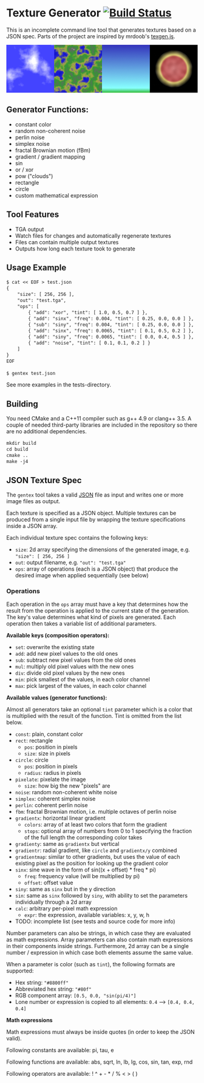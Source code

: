 Texture Generator [![Build Status](https://travis-ci.org/tapio/gentex.svg?branch=master)](https://travis-ci.org/tapio/gentex)
=================

This is an incomplete command line tool that generates textures based on a JSON spec.
Parts of the project are inspired by mrdoob's [texgen.js](https://github.com/mrdoob/texgen.js).

![Output samples](sample.png "Output samples")

## Generator Functions:

* constant color
* random non-coherent noise
* perlin noise
* simplex noise
* fractal Brownian motion (fBm)
* gradient / gradient mapping
* sin
* or / xor
* pow ("clouds")
* rectangle
* circle
* custom mathematical expression

## Tool Features

* TGA output
* Watch files for changes and automatically regenerate textures
* Files can contain multiple output textures
* Outputs how long each texture took to generate

## Usage Example

	$ cat << EOF > test.json
	{
		"size": [ 256, 256 ],
		"out": "test.tga",
		"ops": [
			{ "add": "xor", "tint": [ 1.0, 0.5, 0.7 ] },
			{ "add": "sinx", "freq": 0.004, "tint": [ 0.25, 0.0, 0.0 ] },
			{ "sub": "siny", "freq": 0.004, "tint": [ 0.25, 0.0, 0.0 ] },
			{ "add": "sinx", "freq": 0.0065, "tint": [ 0.1, 0.5, 0.2 ] },
			{ "add": "siny", "freq": 0.0065, "tint": [ 0.0, 0.4, 0.5 ] },
			{ "add": "noise", "tint": [ 0.1, 0.1, 0.2 ] }
		]
	}
	EOF
	
	$ gentex test.json

See more examples in the tests-directory.

## Building

You need CMake and a C++11 compiler such as g++ 4.9 or clang++ 3.5. A couple of needed third-party libraries are included in the repository so there are no additional dependencies.

	mkdir build
	cd build
	cmake ..
	make -j4

## JSON Texture Spec

The `gentex` tool takes a valid [JSON](http://json.org/) file as input and writes one or more image files as output.

Each texture is specified as a JSON object. Multiple textures can be produced from a single input file by wrapping the texture specifications inside a JSON array.

Each individual texture spec contains the following keys:

* `size`: 2d array specifying the dimensions of the generated image, e.g. `"size": [ 256, 256 ]`
* `out`: output filename, e.g. `"out": "test.tga"`
* `ops`: array of operations (each is a JSON object) that produce the desired image when applied sequentially (see below)

### Operations

Each operation in the `ops` array must have a key that determines how the result from the operation is applied to the current state of the generation. The key's value determines what kind of pixels are generated. Each operation then takes a variable list of additional parameters.

**Available keys (composition operators):**

* `set`: overwrite the existing state
* `add`: add new pixel values to the old ones
* `sub`: subtract new pixel values from the old ones
* `mul`: multiply old pixel values with the new ones
* `div`: divide old pixel values by the new ones
* `min`: pick smallest of the values, in each color channel
* `max`: pick largest of the values, in each color channel

**Available values (generator functions):**

Almost all generators take an optional `tint` parameter which is a color that is multiplied with the result of the function. Tint is omitted from the list below.

* `const`: plain, constant color
* `rect`: rectangle
	* `pos`: position in pixels
	* `size`: size in pixels
* `circle`: circle
	* `pos`: position in pixels
	* `radius`: radius in pixels
* `pixelate`: pixelate the image
	* `size`: how big the new "pixels" are
* `noise`: random non-coherent white noise
* `simplex`: coherent simplex noise
* `perlin`: coherent perlin noise
* `fbm`: fractal Brownian motion, i.e. multiple octaves of perlin noise
* `gradientx`: horizontal linear gradient
	* `colors`: array of at least two colors that form the gradient
	* `stops`: optional array of numbers from 0 to 1 specifying the fraction of the full length the corresponding color takes
* `gradienty`: same as `gradientx` but vertical
* `gradientr`: radial gradient, like `circle` and `gradientx/y` combined
* `gradientmap`: similar to other gradients, but uses the value of each existing pixel as the position for looking up the gradient color
* `sinx`: sine wave in the form of sin((x + offset) * freq * pi)
	* `freq`: frequency value (will be multiplied by pi)
	* `offset`: offset value
* `siny`: same as `sinx` but in the y direction
* `sin`: same as `sinx` followed by `siny`, with ability to set the parameters individually through a 2d array
* `calc`: arbitrary per-pixel math expression
	* `expr`: the expression, available variables: x, y, w, h
* TODO: incomplete list (see tests and source code for more info)

Number parameters can also be strings, in which case they are evaluated as math expressions. Array parameters can also contain math expressions in their components inside strings. Furthermore, 2d array can be a single number / expression in which case both elements assume the same value.

When a parameter is color (such as `tint`), the following formats are supported:

* Hex string: `"#8800ff"`
* Abbreviated hex string: `"#80f"`
* RGB component array: `[0.5, 0.0, "sin(pi/4)"]`
* Lone number or expression is copied to all elements: `0.4` --> `[0.4, 0.4, 0.4]`

**Math expressions**

Math expressions must always be inside quotes (in order to keep the JSON valid).

Following constants are available: pi, tau, e

Following functions are available: abs, sqrt, ln, lb, lg, cos, sin, tan, exp, rnd

Following operators are available: ! ^ + - * / % < > ( )

